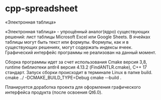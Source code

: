 # cpp-spreadsheet
«Электронная таблица»

«Электронная таблица» - упрощённый аналог(ядро) существующих решений: лист таблицы Microsoft Excel или Google Sheets. В ячейках таблицы могут быть текст или формулы. Формулы, как и в существующих решениях, могут содержать индексы ячеек. Графический интерфейс программы не реализован на данный момент. 

Сборка программы идет за счет использования Cmake версия 3,8, runtime библиотеки antlr4 версия 4.13.2 (FindANTLR.cmake), C++ 17 стандарт. Запуск сборки происходит в терминале Linux в папке build.
cmake ../ -DCMAKE_BUILD_TYPE=Debug
cmake --build .

Планируется доработка проекта для оформления графического интерфейса продукта (после освоения Qt6.0).
